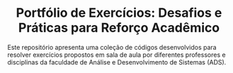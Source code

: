 <h1 align="center"> Portfólio de Exercícios: Desafios e Práticas para Reforço Acadêmico </h1>

Este repositório apresenta uma coleção de códigos desenvolvidos para resolver exercícios propostos em sala de aula por diferentes professores e disciplinas da faculdade de
Análise e Desenvolvimento de Sistemas (ADS).
